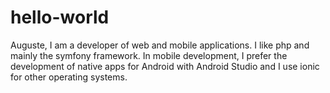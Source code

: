 # hello-world
Auguste, I am a developer of web and mobile applications. I like php and mainly the symfony framework. In mobile development, I prefer the development of native apps for Android with Android Studio and I use ionic for other operating systems.
